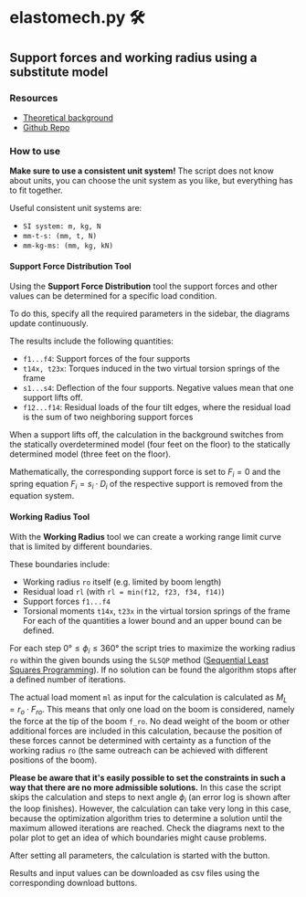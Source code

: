 # elastomech.py 🛠

## Support forces and working radius using a substitute model 

### Resources
- [Theoretical background](https://github.com/l-mech/elastomech/blob/main/resources/Elastostatic%20model%20for%20platform%20supports%20Rev%20A.pdf)
- [Github Repo](https://github.com/l-mech/elastomech)

### How to use
**Make sure to use a consistent unit system!** The script does not know about units, you can choose the unit system as you like, but everything has to fit together.

Useful consistent unit systems are:
- ``SI system: m, kg, N``
- ``mm-t-s: (mm, t, N)``
- ``mm-kg-ms: (mm, kg, kN)``

#### Support Force Distribution Tool
Using the **Support Force Distribution** tool the support forces and other values can be determined for a specific load condition.

To do this, specify all the required parameters in the sidebar, the diagrams update continuously.

The results include the following quantities:
- ``f1...f4``: Support forces of the four supports
- ``t14x, t23x``: Torques induced in the two virtual torsion springs of the frame
- ``s1...s4``: Deflection of the four supports. Negative values mean that one support lifts off.
- ``f12...f14``: Residual loads of the four tilt edges, where the residual load is the sum of two neighboring support forces

When a support lifts off, the calculation in the background switches from the statically overdetermined model (four feet on the floor) to the statically determined model (three feet on the floor).

Mathematically, the corresponding support force is set to $F_i=0$ and the spring equation $F_i=s_i\cdot D_i$ of the respective support is removed from the equation system.

#### Working Radius Tool
With the **Working Radius** tool we can create a working range limit curve that is limited by different boundaries.

These boundaries include:
- Working radius ``ro`` itself (e.g. limited by boom length)
- Residual load ``rl`` (with ``rl = min(f12, f23, f34, f14)``)
- Support forces ``f1...f4``
- Torsional moments ``t14x``, ``t23x`` in the virtual torsion springs of the frame
For each of the quantities a lower bound and an upper bound can be defined.

For each step $0°\leq \phi_i \leq 360°$ the script tries to maximize the working radius ``ro`` within the given bounds using the ``SLSQP`` method ([Sequential Least Squares Programming](https://docs.scipy.org/doc/scipy/reference/optimize.minimize-slsqp.html#optimize-minimize-slsqp)).
If no solution can be found the algorithm stops after a defined number of iterations.

The actual load moment ``ml`` as input for the calculation is calculated as $M_L = r_o \cdot F_{ro}$. This means that only one load on the boom is considered, namely the force at the tip of the boom ``f_ro``. No dead weight of the boom or other additional forces are included in this calculation, because the position of these forces cannot be determined with certainty as a function of the working radius ``ro`` (the same outreach can be achieved with different positions of the boom).                                                                                                                      

**Please be aware that it's easily possible to set the constraints in such a way that there are no more admissible solutions.** In this case the script skips the calculation and steps to next angle $\phi_i$ (an error log is shown after the loop finishes).
However, the calculation can take very long in this case, because the optimization algorithm tries to determine a solution until the maximum allowed iterations are reached. Check the diagrams next to the polar plot to get an idea of which boundaries might cause problems.

After setting all parameters, the calculation is started with the button.

Results and input values can be downloaded as csv files using the corresponding download buttons.
